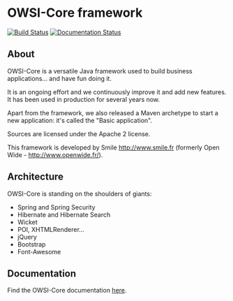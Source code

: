 OWSI-Core framework
===================

[![Build Status](https://travis-ci.org/openwide-java/owsi-core-parent.svg?branch=master)](https://travis-ci.org/openwide-java/owsi-core-parent)   [![Documentation Status](https://readthedocs.org/projects/owsi-core-doc/badge/?version=latest)](http://owsi-core-doc.readthedocs.io/en/latest/)


About
-----

OWSI-Core is a versatile Java framework used to build business applications... and have fun doing it.

It is an ongoing effort and we continuously improve it and add new features. It has been used in production for several years now.

Apart from the framework, we also released a Maven archetype to start a new application: it's called the "Basic application".

Sources are licensed under the Apache 2 license.

This framework is developed by Smile http://www.smile.fr (formerly Open Wide - http://www.openwide.fr/).

Architecture
------------

OWSI-Core is standing on the shoulders of giants:
- Spring and Spring Security
- Hibernate and Hibernate Search
- Wicket
- POI, XHTMLRenderer...
- jQuery
- Bootstrap
- Font-Awesome

Documentation
-------------

Find the OWSI-Core documentation [here](http://owsi-core-doc.readthedocs.io/en/latest/index.html).
